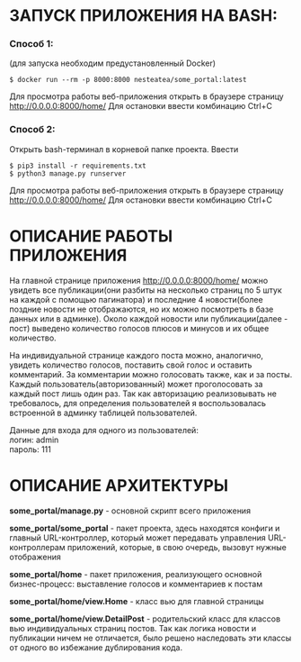 # ЗАПУСК ПРИЛОЖЕНИЯ НА BASH:
### Способ 1:
(для запуска необходим предустановленный Docker)

`$ docker run --rm -p 8000:8000 nesteatea/some_portal:latest`

Для просмотра работы веб-приложения открыть в браузере страницу http://0.0.0.0:8000/home/
Для остановки ввести комбинацию Ctrl+C


### Способ 2:
Открыть bash-терминал в корневой папке проекта.
Ввести

`$ pip3 install -r requirements.txt`  
`$ python3 manage.py runserver`

Для просмотра работы веб-приложения открыть в браузере страницу http://0.0.0.0:8000/home/
Для остановки ввести комбинацию Ctrl+C

# ОПИСАНИЕ РАБОТЫ ПРИЛОЖЕНИЯ
На главной странице приложения http://0.0.0.0:8000/home/ можно увидеть все публикации(они разбиты на несколько страниц по 5 штук на каждой с помощью пагинатора) и последние 4 новости(более поздние новости не отображаются, но их можно посмотреть в базе данных или в админке). Около каждой новости или публикации(далее - пост) выведено количество голосов 
плюсов и минусов и их общее количество.

На индивидуальной странице каждого поста можно, аналогично, увидеть количество голосов, поставить свой голос и оставить комментарий. За комментарии можно голосовать также, как и за посты. Каждый пользователь(авторизованный) может проголосовать за каждый пост лишь один раз. Так как авторизацию реализовывать не требовалось, для определения пользователей я воспользовалась встроенной в админку таблицей пользователей.

Данные для входа для одного из пользователей:  
  логин: admin  
  пароль: 111  

# ОПИСАНИЕ АРХИТЕКТУРЫ
**some_portal/manage.py** - основной скрипт всего приложения

**some_portal/some_portal** - пакет проекта, здесь находятся конфиги и главный URL-контроллер, который может передавать управления URL-контроллерам приложений, которые, в свою очередь, вызовут нужные отображения

**some_portal/home** - пакет приложения, реализующего основной бизнес-процесс: выставление голосов и комментариев к постам

**some_portal/home/view.Home** - класс вью для главной страницы

**some_portal/home/view.DetailPost** - родительский класс для классов вью индивидуальных страниц постов. Так как логика новости и публикации ничем не отличается, было решено наследовать эти классы от одного во избежание дублирования кода.

